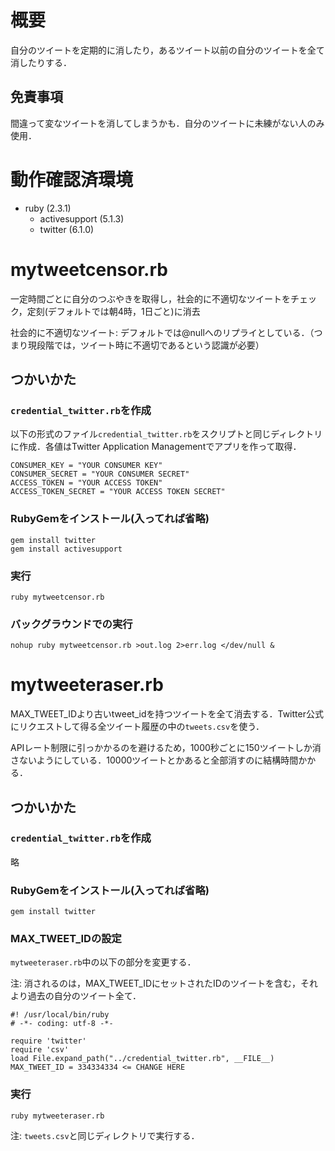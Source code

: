 # 概要
自分のツイートを定期的に消したり，あるツイート以前の自分のツイートを全て消したりする．
## 免責事項
間違って変なツイートを消してしまうかも．自分のツイートに未練がない人のみ使用．

# 動作確認済環境
- ruby (2.3.1)
  - activesupport (5.1.3)
  - twitter (6.1.0)

# mytweetcensor.rb
一定時間ごとに自分のつぶやきを取得し，社会的に不適切なツイートをチェック，定刻(デフォルトでは朝4時，1日ごと)に消去

社会的に不適切なツイート: デフォルトでは@nullへのリプライとしている．（つまり現段階では，ツイート時に不適切であるという認識が必要）
## つかいかた
### `credential_twitter.rb`を作成
以下の形式のファイル`credential_twitter.rb`をスクリプトと同じディレクトリに作成．各値はTwitter Application Managementでアプリを作って取得．
```
CONSUMER_KEY = "YOUR CONSUMER KEY"
CONSUMER_SECRET = "YOUR CONSUMER SECRET"
ACCESS_TOKEN = "YOUR ACCESS TOKEN"
ACCESS_TOKEN_SECRET = "YOUR ACCESS TOKEN SECRET"
```
### RubyGemをインストール(入ってれば省略)
```
gem install twitter
gem install activesupport
```
### 実行
```
ruby mytweetcensor.rb
```
### バックグラウンドでの実行
```
nohup ruby mytweetcensor.rb >out.log 2>err.log </dev/null &
```

# mytweeteraser.rb
MAX\_TWEET\_IDより古いtweet\_idを持つツイートを全て消去する．Twitter公式にリクエストして得る全ツイート履歴の中の`tweets.csv`を使う．

APIレート制限に引っかかるのを避けるため，1000秒ごとに150ツイートしか消さないようにしている．10000ツイートとかあると全部消すのに結構時間かかる．
## つかいかた
### `credential_twitter.rb`を作成
略
### RubyGemをインストール(入ってれば省略)
```
gem install twitter
```
### MAX\_TWEET\_IDの設定
`mytweeteraser.rb`中の以下の部分を変更する．

注: 消されるのは，MAX\_TWEET\_IDにセットされたIDのツイートを含む，それより過去の自分のツイート全て．
```
#! /usr/local/bin/ruby
# -*- coding: utf-8 -*-

require 'twitter'
require 'csv'
load File.expand_path("../credential_twitter.rb", __FILE__)
MAX_TWEET_ID = 334334334 <= CHANGE HERE
```
### 実行
```
ruby mytweeteraser.rb
```

注: `tweets.csv`と同じディレクトリで実行する．
